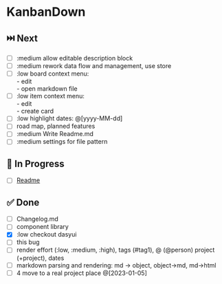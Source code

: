 # KanbanDown

## ⏭️ Next

- [ ] :medium allow editable description block
- [ ] :medium rework data flow and management, use store 
- [ ] :low board context menu:  <br />- edit <br />- open markdown file
- [ ] :low item context menu:     <br />- edit <br />- create card
- [ ] :low highlight dates: @[yyyy-MM-dd]
- [ ] road map, planned features
- [ ] :medium Write Readme.md
- [ ] :medium settings for file pattern

## 🚧 In Progress

- [ ] [Readme](./readme.md)

## ✅ Done

- [ ] Changelog.md
- [ ] component library
- [x] :low checkout dasyui
- [ ] this bug
- [ ] render effort (:low, :medium, :high), tags (#tag1), @ (@person) project (+project), dates
- [ ] markdown parsing and rendering: md -> object, object->md, md->html
- [ ] 4 move to a real project place @[2023-01-05]
